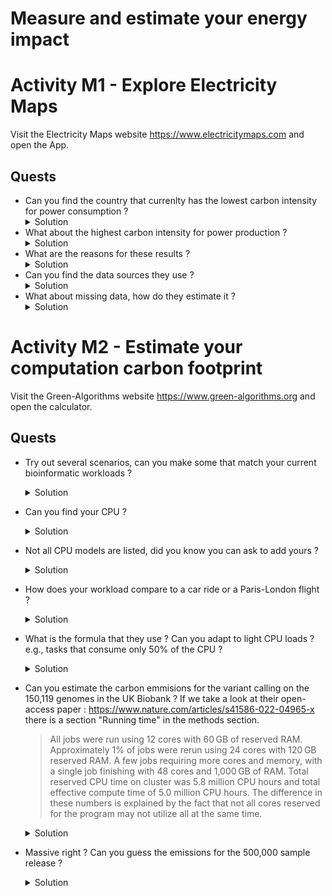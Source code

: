 # Measure and estimate your energy impact

# Activity M1 - Explore Electricity Maps

Visit the Electricity Maps website https://www.electricitymaps.com and open the App.

## Quests

* Can you find the country that currenlty has the lowest carbon intensity for power consumption ?
  <details>
  <summary>Solution</summary>
  This really depends, but usually France has a quite low carbon intensity thanks to their nuclear infrastructure. Nordic countries, and Switzerland don't do bad, they have a lot of hydro energy.
  </details>
* What about the highest carbon intensity for power production ?
  <details>
  <summary>Solution</summary>
  Some countries reach almost 1kgCO2/kWh !
  </details>
* What are the reasons for these results ?
  <details>
  <summary>Solution</summary>
  Their energy is coal based, they burn a lot of coal and this generates massive quantities of CO2 !
  </details>
* Can you find the data sources they use ?
  <details>
  <summary>Solution</summary>
  Search for their "applied methodologies" and read their "Data sources" description. The sources are documented on their GitHub <a href="https://github.com/electricitymaps/electricitymaps-contrib/blob/master/DATA_SOURCES.md">https://github.com/electricitymaps/electricitymaps-contrib/blob/master/DATA_SOURCES.md</a>
  </details>
* What about missing data, how do they estimate it ?
  <details>
  <summary>Solution</summary>
  <a href="https://www.electricitymaps.com/methodology#missing-data">https://www.electricitymaps.com/methodology#missing-data</a>
  </details>

# Activity M2 - Estimate your computation carbon footprint

Visit the Green-Algorithms website https://www.green-algorithms.org and open the calculator.

## Quests

* Try out several scenarios, can you make some that match your current bioinformatic workloads ?
  <details>
  <summary>Solution</summary>
  Tell me :)
  </details>
* Can you find your CPU ?
  <details>
  <summary>Solution</summary>
  I case you need to identify your CPU you can run "lscpu" on Linux based systems and it will show under "Model name:" e.g., "Model name:                         Intel(R) Xeon(R) Platinum 8124M CPU @ 3.00GHz"

  On MacOS the "About This Mac" tab only gives information like "Processor: 2.9 GHz Quad-Core Intel Core i7" which is not the exact model, through the command line you can find it with the following command "sysctl -a | grep cpu.brand" e.g., "machdep.cpu.brand_string: Intel(R) Core(TM) i7-6920HQ CPU @ 2.90GHz"

  On Windows you can right click "This PC" and click "Properties", the Processor model will be shown.
  </details>
* Not all CPU models are listed, did you know you can ask to add yours ?
  <details>
  <summary>Solution</summary>
  The data and code for the project is available on Github : <a href="https://github.com/GreenAlgorithms/green-algorithms-tool">https://github.com/GreenAlgorithms/green-algorithms-tool</a>
  The per CPU TDP (total dissipated power) is available in a CSV table : <a href="https://github.com/GreenAlgorithms/green-algorithms-tool/blob/master/data/latest/TDP_cpu.csv">https://github.com/GreenAlgorithms/green-algorithms-tool/blob/master/data/latest/TDP_cpu.csv</a>

  You can ask to add your CPU here : <a href="https://github.com/GreenAlgorithms/green-algorithms-tool/issues/1">https://github.com/GreenAlgorithms/green-algorithms-tool/issues/1</a>
  </details>
* How does your workload compare to a car ride or a Paris-London flight ?
  <details>
  <summary>Solution</summary>
  Was this what you expected ?
  </details>
* What is the formula that they use ? Can you adapt to light CPU loads ? e.g., tasks that consume only 50% of the CPU ?
  <details>
  <summary>Solution</summary>
  The formula: The carbon footprint is calculated by estimating the energy draw of the algorithm and the carbon intensity of producing this energy at a given location:

  carbon footprint = energy needed * carbon intensity

  Where the energy needed is:

  runtime * (power draw for cores * usage + power draw for memory) * PUE * PSF

  You can adapt the "usage" to 0.5 for 50% CPU usage.
  </details>
* Can you estimate the carbon emmisions for the variant calling on the 150,119 genomes in the UK Biobank ?
  If we take a look at their open-access paper : https://www.nature.com/articles/s41586-022-04965-x there is a section "Running time" in the methods section.
  > All jobs were run using 12 cores with 60 GB of reserved RAM. Approximately 1% of jobs were rerun using 24 cores with 120 GB reserved RAM. A few jobs requiring more cores and memory, with a single job finishing with 48 cores and 1,000 GB of RAM. Total reserved CPU time on cluster was 5.8 million CPU hours and total effective compute time of 5.0 million CPU hours. The difference in these numbers is explained by the fact that not all cores reserved for the program may not utilize all at the same time.
  <details>
  <summary>Solution</summary>
  Runtime : 5,000,000
  Type : CPU
  Number of cores : 12
  Model : Xeon Platinum 9282 (Probably not this exact model but likely a Xeon Platinum as I know they use them in their infrastructure)
  Memory available : 64 GB (they use 60 GB so let's have a bit more for the operating system)
  Cloud computing on Amazon Web Services (they use AWS)
  Location : Europe - United Kingdom (this data is so sensitive, it cannot move outside of the UK)

  Estimate :
  Carbon footprint : 151.21 Tons of CO2 ! 654.24 MWh ! 65.5 NYC-Melbourne flights

  Happily they don't have to rerun this everyday.
  </details>
* Massive right ? Can you guess the emissions for the 500,000 sample release ?
  <details>
  <summary>Solution</summary>
  We cannot simply multiply by 500/150, but it gives an estimate. The variant calling for the 500,000 dataset has much more variants roughly 1.2 trillion whereas the 150,119 has less than 600 million variants (cf. paper), and this also impacts runtime. We can probably guess that a 5-10x increase in energy and CO2 emissions is likely !
  </details>
